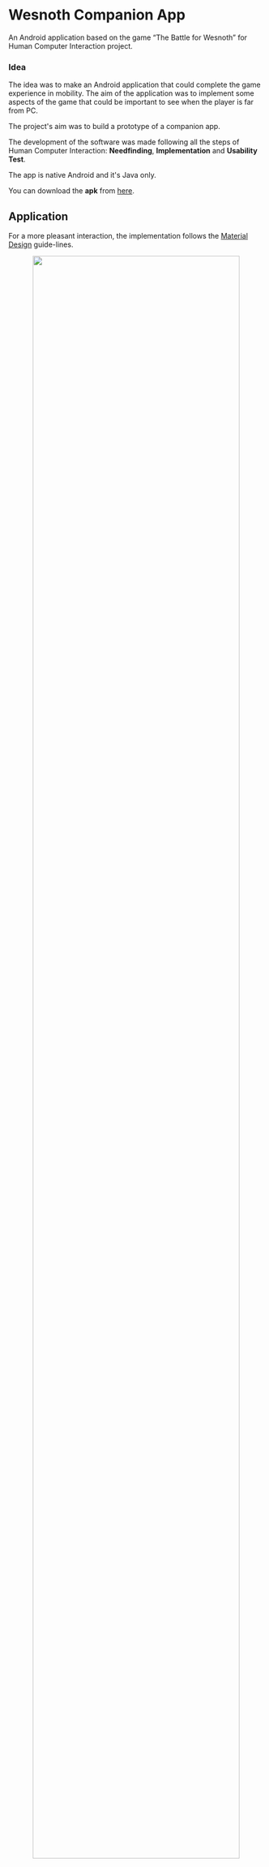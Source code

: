 # Wesnoth Companion App
An Android application based on the game “The Battle for Wesnoth” for Human Computer Interaction project.

### Idea
The idea was to make an Android application that could complete the game
experience in mobility. The aim of the application was to implement some aspects of the game that could be 
important to see when the player is far from PC.

The project's aim was to build a prototype of a companion app.

The development of the software was made following all the steps of 
Human Computer Interaction: **Needfinding**, **Implementation** and **Usability Test**.

The app is native Android and it's Java only.

You can download the **apk** from [here](https://drive.google.com/uc?id=12Tm2x7RB4jRTWdUQuTOb91rGsO2_0Enc&export=download).

## Application
For a more pleasant interaction, the implementation follows the [Material Design](https://material.io/design/) guide-lines.

<p align="center">
<img  src="https://i.imgur.com/G9xhJ1J.png" width="90%" height="90%"/>
</p>

<p align="center">
<img  src="https://i.imgur.com/M72yOeL.png" width="90%" height="90%"/>
</p>

## Usability test
Usability is about testing the app to evaluate the functionality of the
prototype.
The testers are the same persons interviewed in the needfinding phase.

The test was made by 2 step:
* a first step where the tester were free to use the app like they wanted;
* a scripted test where the tester had to satisfy some goals.

The results are shown in the figure below:
<p align="center">
<img  src="https://i.imgur.com/KEJZKug.png" width="100%" height="100%"/>
</p>

## Documents
A copy of the project document (italian) can be found 
<a href="https://github.com/SestoAle/Wesnoth-Companion-App/raw/master/documents/article.pdf" download="article.pdf">here</a>.

A copy of the project presentation can be found
<a href="https://github.com/SestoAle/Wesnoth-Companion-App/raw/master/documents/presentation.pdf" download="presentation.pdf">here</a>.


## License
Licensed under the term of [MIT License](https://github.com/SestoAle/Wesnoth-Companion-App/blob/master/LICENSE).


